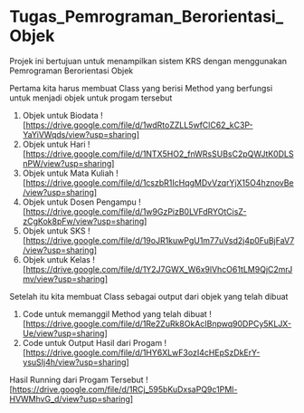 # Tugas_Pemrograman_Berorientasi_Objek
Projek ini bertujuan untuk menampilkan sistem KRS dengan menggunakan Pemrograman Berorientasi Objek

Pertama kita harus membuat Class yang berisi Method yang berfungsi untuk menjadi objek untuk progam tersebut
1. Objek untuk Biodata
![https://drive.google.com/file/d/1wdRtoZZLL5wfClC62_kC3P-YaYiVWqds/view?usp=sharing]
2. Objek untuk Hari
![https://drive.google.com/file/d/1NTX5HO2_fnWRsSUBsC2pQWJtK0DLSnPW/view?usp=sharing]
3. Objek untuk Mata Kuliah
![https://drive.google.com/file/d/1cszbR1IcHqgMDvVzqrYjX15O4hznovBe/view?usp=sharing]
4. Objek untuk Dosen Pengampu
![https://drive.google.com/file/d/1w9GzPizB0LVFdRYOtCisZ-zCgKok8pFw/view?usp=sharing]
5. Objek untuk SKS
![https://drive.google.com/file/d/19oJR1kuwPgU1m77uVsd2j4p0FuBjFaV7/view?usp=sharing]
6. Objek untuk Kelas
![https://drive.google.com/file/d/1Y2J7GWX_W6x9lVhcO61tLM9QjC2mrJmv/view?usp=sharing]

Setelah itu kita membuat Class sebagai output dari objek yang telah dibuat
1. Code untuk memanggil Method yang telah dibuat
![https://drive.google.com/file/d/1Re2ZuRk8OkAcIBnpwq90DPCy5KLJX-Ue/view?usp=sharing]
2. Code untuk Output Hasil dari Progam
![https://drive.google.com/file/d/1HY6XLwF3ozI4cHEpSzDkErY-ysuSIj4h/view?usp=sharing]

Hasil Running dari Progam Tersebut
![https://drive.google.com/file/d/1RCj_595bKuDxsaPQ9c1PMl-HVWMhvG_d/view?usp=sharing]
